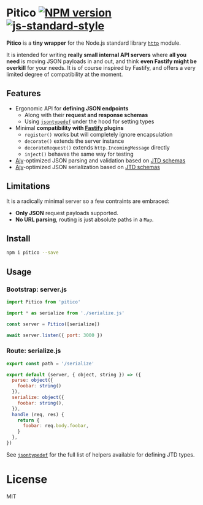 <br>

# Pitico [![NPM version](https://img.shields.io/npm/v/pitico.svg?style=flat)](https://www.npmjs.com/package/pitico) [![js-standard-style](https://img.shields.io/badge/code%20style-standard-brightgreen.svg?style=flat)](https://standardjs.com/)

**Pitico** is a **tiny wrapper** for the Node.js standard library [`http`](https://nodejs.org/api/http.html) module.

It is intended for writing **really small internal API servers** where **all you need** is moving JSON payloads in and out, and think **even Fastify might be overkill** for your needs. It is of course inspired by Fastify, and offers a very limited degree of compatibility at the moment.

## Features

- Ergonomic API for **defining JSON endpoints**
  - Along with their **request and response schemas**
  - Using [`jsontypedef`](https://github.com/galvez/jsontypedef) under the hood for setting types
- Minimal **compatibility with [Fastify](https://www.fastify.io/) plugins**
  - `register()` works but will completely ignore encapsulation
  - `decorate()` extends the server instance
  - `decorateRequest()` extends `http.IncomingMessage` directly
  - `inject()` behaves the same way for testing
- [Ajv](https://ajv.js.org/)-optimized JSON parsing and validation based on [JTD schemas](https://jsontypedef.com/)
- [Ajv](https://ajv.js.org/)-optimized JSON serialization based on [JTD schemas](https://jsontypedef.com/)

## Limitations

It is a radically minimal server so a few contraints are embraced:

- **Only JSON** request payloads supported.
- **No URL parsing**, routing is just absolute paths in a `Map`.

## Install

```sh
npm i pitico --save
```

## Usage

### Bootstrap: **server.js**

```js
import Pitico from 'pitico'

import * as serialize from './serialize.js'

const server = Pitico([serialize])

await server.listen({ port: 3000 })
```

### Route: **serialize.js**

```js
export const path = '/serialize'

export default (server, { object, string }) => ({
  parse: object({
    foobar: string()
  }),
  serialize: object({
    foobar: string(),
  }),
  handle (req, res) {
    return {
      foobar: req.body.foobar,
    }
  },
})
```

See [`jsontypedef`](https://github.com/galvez/jsontypedef) for the full list of helpers available for defining JTD types.

# License

MIT
